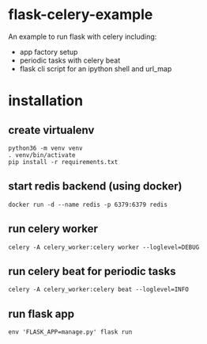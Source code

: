 # flask-celery-example

An example to run flask with celery including:

- app factory setup
- periodic tasks with celery beat
- flask cli script for an ipython shell and url_map

# installation

## create virtualenv
```shell
python36 -m venv venv
. venv/bin/activate
pip install -r requirements.txt
```

## start redis backend (using docker)
```shell
docker run -d --name redis -p 6379:6379 redis
```

## run celery worker
```
celery -A celery_worker:celery worker --loglevel=DEBUG
```

## run celery beat for periodic tasks
```
celery -A celery_worker:celery beat --loglevel=INFO
```

## run flask app
```shell
env 'FLASK_APP=manage.py' flask run
```
